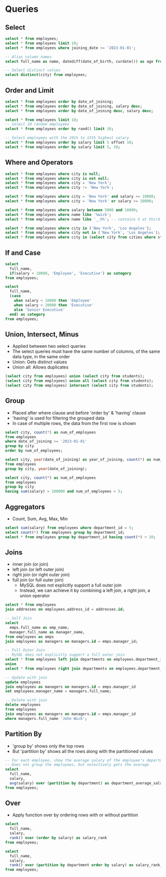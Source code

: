 # Queries
## Select
```sql
select * from employees;
select * from employees limit 10;
select * from employees where joining_date >= '2023-01-01';

-- Alias column names
select full_name as name, datediff(date_of_birth, curdate()) as age from employees;

-- Select distinct values
select distinct(city) from employees;
```

## Order and Limit
```sql
select * from employees order by date_of_joining;
select * from employees order by date_of_joining, salary desc;
select * from employees order by date_of_joining desc, salary desc;

select * from employees limit 10;
-- Select 10 random employees
select * from employees order by rand() limit 10;

-- Select employees with the 10th to 15th highest salary
select * from employees order by salary limit 5 offset 10;
select * from employees order by salary limit 5, 10;
```

## Where and Operators
```sql
select * from employees where city is null;
select * from employees where city is not null;
select * from employees where city = 'New York';
select * from employees where city != 'New York';

select * from employees where city = 'New York' and salary >= 10000;
select * from employees where city = 'New York' or salary >= 10000;

select * from employees where salary between 5000 and 10000;
select * from employees where name like '%wick';
select * from employees where name like '__h%'; -- contains h at third position

select * from employees where city in ('New York', 'Los Angeles');
select * from employees where city not in ('New York', 'Los Angeles');
select * from employees where city in (select city from cities where state_code = 'NY');
```

## If and Case
```sql
select
  full_name,
  if(salary < 10000, 'Employee', 'Executive') as category
from employees;

select
  full_name,
  (case
    when salary < 10000 then 'Employee'
    when salary < 20000 then 'Executive'
    else 'Senior Executive'
  end) as category
from employees;
```

## Union, Intersect, Minus
- Applied between two select queries
- The select queries must have the same number of columns, of the same data type, in the same order
- Union: Gets distinct values
- Union all: Allows duplicates

```sql
(select city from employees) union (select city from students);
(select city from employees) union all (select city from students);
(select city from employees) intersect (select city from students);
```

## Group
- Placed after where clause and before 'order by' & 'having' clause
- 'having' is used for filtering the grouped data
- In case of multiple rows, the data from the first row is shown

```sql
select city, count(*) as num_of_employees
from employees
where date_of_joining >= '2023-01-01'
group by city
order by num_of_employees;

select city, year(date_of_joining) as year_of_joining, count(*) as num_of_employees
from employees
group by city, year(date_of_joining);

select city, count(*) as num_of_employees
from employees
group by city
having sum(salary) > 100000 and num_of_employees < 5;
```

## Aggregators
- Count, Sum, Avg, Max, Min

```sql
select sum(salary) from employees where department_id = 5;
select count(*) from employees group by department_id;
select * from employees group by department_id having count(*) > 10;
```

## Joins
- inner join (or join)
- left join (or left outer join)
- right join (or right outer join)
- full join (or full outer join)
  - MySQL does not explicitly support a full outer join
  - Instead, we can achieve it by combining a left join, a right join, a union operator

```sql
select * from employees
join addresses on employees.address_id = addresses.id;

-- Self Join
select
  emps.full_name as emp_name,
  manager.full_name as manager_name,
from employees as emps
join employees as managers on managers.id = emps.manager_id;

-- Full Outer Join
-- MySQL does not explicitly support a full outer join
select * from employees left join departments on employees.department_id = departments.id
union
select * from employees right join departments on employees.department_id = departments.id;

-- Update with join
update employees
join employees as managers on managers.id = emps.manager_id
set employees.manager_name = managers.full_name;

-- Delete with join
delete employees
from employees
join employees as managers on managers.id = emps.manager_id
where managers.full_name 'John Wick';
```

## Partition By
- 'group by' shows only the top rows
- But 'partition by' shows all the rows along with the partitioned values

```sql
-- For each employee, show the average salary of the employee's department
-- Does not group the employees, but selectively gets the average
select
  full_name,
  salary,
  avg(salary) over (partition by department) as department_average_salary
from employees;
```

## Over
- Apply function over by ordering rows with or without partition

```sql
select
  full_name,
  salary,
  rank() over (order by salary) as salary_rank
from employees;

select
  full_name,
  salary,
  rank() over (partition by department order by salary) as salary_rank_within_department
from employees;
```
